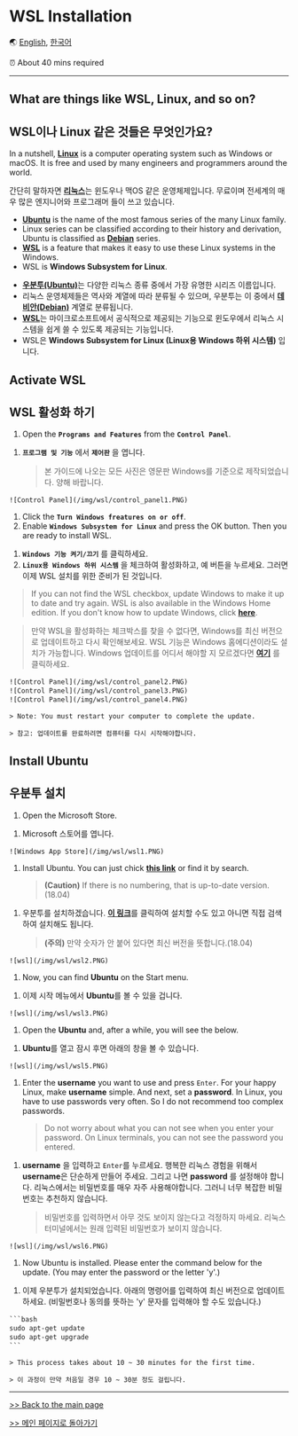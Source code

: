 <!---------------------------->
<!-- multilangual suffix: en, kr  -->
<!-- no suffix: en -->
<!---------------------------->

<!-- [common] -->
# WSL Installation

🌏 [English](WSL.md), [한국어](WSL.kr.md)

⏰ About 40 mins required

---

<!-- [[ multilangual toc: no-emoji level=2~3 ]] -->

<!-- [en] -->
## What are things like WSL, Linux, and so on?
<!-- [kr] -->
## WSL이나 Linux 같은 것들은 무엇인가요?
<!-- [common] -->

<!-- [en] -->
In a nutshell, [**Linux**](https://en.wikipedia.org/wiki/Linux) is a computer operating system such as Windows or macOS. It is free and used by many engineers and programmers around the world.
<!-- [kr] -->
간단히 말하자면 [**리눅스**](https://en.wikipedia.org/wiki/Linux)는 윈도우나 맥OS 같은 운영체제입니다. 무료이며 전세계의 매우 많은 엔지니어와 프로그래머 들이 쓰고 있습니다.
<!-- [common] -->

<!-- [en] -->
- [**Ubuntu**](https://en.wikipedia.org/wiki/Ubuntu) is the name of the most famous series of the many Linux family.
- Linux series can be classified according to their history and derivation, Ubuntu is classified as [**Debian**](https://en.wikipedia.org/wiki/Debian) series.
- [**WSL**](https://docs.microsoft.com/en-us/windows/wsl/about) is a feature that makes it easy to use these Linux systems in the Windows.
- WSL is **Windows Subsystem for Linux**.
<!-- [kr] -->
- [**우분투(Ubuntu)**](https://en.wikipedia.org/wiki/Ubuntu)는 다양한 리눅스 종류 중에서 가장 유명한 시리즈 이름입니다.
- 리눅스 운영체제들은 역사와 계열에 따라 분류될 수 있으며, 우분투는 이 중에서 [**데비안(Debian)**](https://en.wikipedia.org/wiki/Debian) 계열로 분류됩니다.
- [**WSL**](https://docs.microsoft.com/en-us/windows/wsl/about)는 마이크로소프트에서 공식적으로 제공되는 기능으로 윈도우에서 리눅스 시스템을 쉽게 쓸 수 있도록 제공되는 기능입니다.
- WSL은 **Windows Subsystem for Linux (Linux용 Windows 하위 시스템)** 입니다.
<!-- [common] -->

<!-- [en] -->
## Activate WSL
<!-- [kr] -->
## WSL 활성화 하기
<!-- [common] -->

<!-- [en] -->
1. Open the **`Programs and Features`** from the **`Control Panel`**.
<!-- [kr] -->
1. **`프로그램 및 기능`** 에서 **`제어판`** 을 엽니다.

    > 본 가이드에 나오는 모든 사진은 영문판 Windows를 기준으로 제작되었습니다. 양해 바랍니다.
<!-- [common] -->

    ![Control Panel](/img/wsl/control_panel1.PNG)

<!-- [en] -->
1. Click the **`Turn Windows freatures on or off`**.
2. Enable **`Windows Subsystem for Linux`** and press the OK button. Then you are ready to install WSL.
<!-- [kr] -->
1. **`Windows 기능 켜기/끄기`** 를 클릭하세요.
2. **`Linux용 Windows 하위 시스템`** 을 체크하여 활성화하고, 예 버튼을 누르세요. 그러면 이제 WSL 설치를 위한 준비가 된 것입니다.
<!-- [common] -->

<!-- [en] -->
   > If you can not find the WSL checkbox, update Windows to make it up to date and try again. WSL is also available in the Windows Home edition. If you don't know how to update Windows, click [**here**](https://support.microsoft.com/en-us/help/4027667/windows-10-update).
<!-- [kr] -->
   > 만약 WSL을 활성화하는 체크박스를 찾을 수 없다면, Windows를 최신 버전으로 업데이트하고 다시 확인해보세요. WSL 기능은 Windows 홈에디션이라도 설치가 가능합니다. Windows 업데이트를 어디서 해야할 지 모르겠다면 [**여기**](https://support.microsoft.com/en-us/help/4027667/windows-10-update) 를 클릭하세요.
<!-- [common] -->

    ![Control Panel](/img/wsl/control_panel2.PNG)
    ![Control Panel](/img/wsl/control_panel3.PNG)
    ![Control Panel](/img/wsl/control_panel4.PNG)

<!-- [en] -->
    > Note: You must restart your computer to complete the update.
<!-- [kr] -->
    > 참고: 업데이트를 완료하려면 컴퓨터를 다시 시작해야합니다.
<!-- [common] -->

<!-- [en] -->
## Install Ubuntu
<!-- [kr] -->
## 우분투 설치
<!-- [common] -->

<!-- [en] -->
1. Open the Microsoft Store.
<!-- [kr] -->
1. Microsoft 스토어를 엽니다.
<!-- [common] -->

    ![Windows App Store](/img/wsl/wsl1.PNG)

<!-- [en] -->
1. Install Ubuntu. You can just chick [**this link**](https://www.microsoft.com/en-us/p/ubuntu/9nblggh4msv6?activetab=pivot%3Aoverviewtab) or find it by search.

    > **(Caution)** If there is no numbering, that is up-to-date version.(18.04)
<!-- [kr] -->
1. 우분투를 설치하겠습니다. [**이 링크**](https://www.microsoft.com/en-us/p/ubuntu/9nblggh4msv6?activetab=pivot%3Aoverviewtab)를 클릭하여 설치할 수도 있고 아니면 직접 검색하여 설치해도 됩니다.

    > **(주의)** 만약 숫자가 안 붙어 있다면 최신 버전을 뜻합니다.(18.04)
<!-- [common] -->

    ![wsl](/img/wsl/wsl2.PNG)

<!-- [en] -->
1. Now, you can find **Ubuntu** on the Start menu.
<!-- [kr] -->
1. 이제 시작 메뉴에서 **Ubuntu**를 볼 수 있을 겁니다.
<!-- [common] -->

    ![wsl](/img/wsl/wsl3.PNG)

<!-- [en] -->
1. Open the **Ubuntu** and, after a while, you will see the below.
<!-- [kr] -->
1. **Ubuntu**를 열고 잠시 후면 아래의 창을 볼 수 있습니다.
<!-- [common] -->

    ![wsl](/img/wsl/wsl5.PNG)

<!-- [en] -->
1. Enter the **username** you want to use and press `Enter`. For your happy Linux, make **username** simple. And next, set a **password**. In Linux, you have to use passwords very often. So I do not recommend too complex passwords.

   > Do not worry about what you can not see when you enter your password. On Linux terminals, you can not see the password you entered.
<!-- [kr] -->
1. **username** 을 입력하고 `Enter`를 누르세요. 행복한 리눅스 경험을 위해서 **username**은 단순하게 만들어 주세요. 그리고 나면 **password** 를 설정해야 합니다. 리눅스에서는 비밀번호를 매우 자주 사용해야합니다. 그러니 너무 복잡한 비밀번호는 추천하지 않습니다.

    > 비밀번호를 입력하면서 아무 것도 보이지 않는다고 걱정하지 마세요. 리눅스 터미널에서는 원래 입력된 비밀번호가 보이지 않습니다.
<!-- [common] -->

    ![wsl](/img/wsl/wsl6.PNG)

<!-- [en] -->
1. Now Ubuntu is installed. Please enter the command below for the update. (You may enter the password or the letter 'y'.)
<!-- [kr] -->
1. 이제 우분투가 설치되었습니다. 아래의 명령어를 입력하여 최신 버전으로 업데이트 하세요. (비밀번호나 동의를 뜻하는 'y' 문자를 입력해야 할 수도 있습니다.)
<!-- [common] -->

    ```bash
    sudo apt-get update
    sudo apt-get upgrade
    ```

<!-- [en] -->
    > This process takes about 10 ~ 30 minutes for the first time.
<!-- [kr] -->
    > 이 과정이 만약 처음일 경우 10 ~ 30분 정도 걸립니다.
<!-- [common] -->

---
<!-- [en] -->
[>> Back to the main page](/README.md)
<!-- [kr] -->
[>> 메인 페이지로 돌아가기](/README.md)
<!-- [common] -->
